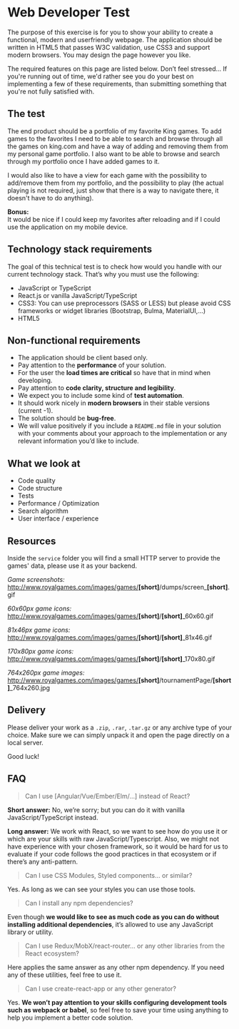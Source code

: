 # Web Developer Test

The purpose of this exercise is for you to show your ability to create a functional, modern and user­friendly web­page. The application should be written in HTML5 that passes W3C validation, use CSS3 and support modern browsers. You may design the page however you like.

The required features on this page are listed below. Don’t feel stressed... If you're running out of time, we'd rather see you do your best on implementing a few of these requirements, than submitting something that you're not fully satisfied with.

## The test

The end product should be a portfolio of my favorite King games. To add games to the favorites I need to be able to search and browse through all the games on king.com and have a way of adding and removing them from my personal game portfolio. I also want to be able to browse and search through my portfolio once I have added games to it.

I would also like to have a view for each game with the possibility to add/remove them from my portfolio, and the possibility to play (the actual playing is not required, just show that there is a way to navigate there, it doesn't have to do anything).

**Bonus:**  
It would be nice if I could keep my favorites after reloading and if I could use the application on my mobile device.

## Technology stack requirements

The goal of this technical test is to check how would you handle with our current technology stack. That’s why you must use the following:

- JavaScript or TypeScript
- React.js or vanilla JavaScript/TypeScript
- CSS3: You can use preprocessors (SASS or LESS) but please avoid CSS frameworks or widget libraries (Bootstrap, Bulma, MaterialUI,...)
- HTML5

## Non-functional requirements

- The application should be client based only.
- Pay attention to the **performance** of your solution.
- For the user the **load times are critical** so have that in mind when developing.
- Pay attention to **code clarity, structure and legibility**.
- We expect you to include some kind of **test automation**.
- It should work nicely in **modern browsers** in their stable versions (current -1).
- The solution should be **bug-free**.
- We will value positively if you include a `README.md` file in your solution with your comments about your approach to the implementation or any relevant information you’d like to include.

## What we look at

- Code quality
- Code structure
- Tests
- Performance / Optimization
- Search algorithm
- User interface / experience

## Resources

Inside the `service` folder you will find a small HTTP server to provide the games' data, please use it as your backend.

_Game screenshots:_
<a href="http://www.royalgames.com/images/games/candycrush/dumps/screen_candycrush.gif">
http://www.royalgames.com/images/games/<strong>[short]</strong>/dumps/screen_<strong>[short]</strong>.gif
</a>

_60x60px game icons:_
<a href="http://www.royalgames.com/images/games/candycrush/candycrush_60x60.gif">
http://www.royalgames.com/images/games/<strong>[short]</strong>/<strong>[short]</strong>_60x60.gif
</a>

_81x46px game icons:_
<a href="http://www.royalgames.com/images/games/candycrush/candycrush_81x46.gif">
http://www.royalgames.com/images/games/<strong>[short]</strong>/<strong>[short]</strong>_81x46.gif
</a>

_170x80px game icons:_
<a href="http://www.royalgames.com/images/games/candycrush/candycrush_170x80.gif">
http://www.royalgames.com/images/games/<strong>[short]</strong>/<strong>[short]</strong>_170x80.gif
</a>

_764x260px game images:_
<a href="http://www.royalgames.com/images/games/candycrush/tournamentPage/candycrush_764x260.jpg">
http://www.royalgames.com/images/games/<strong>[short]</strong>/tournamentPage/<strong>[short]</strong>_764x260.jpg
</a>

## Delivery

Please deliver your work as a `.zip`, `.rar`, `.tar.gz` or any archive type of your choice. Make sure we can simply unpack it and open the page directly on a local server.

Good luck!
<div class="page-break"></div>

## FAQ

> Can I use [Angular/Vue/Ember/Elm/…] instead of React?

**Short answer:** No, we’re sorry; but you can do it with vanilla JavaScript/TypeScript instead.

**Long answer:** We work with React, so we want to see how do you use it or which are your skills with raw JavaScript/Typescript. Also, we might not have experience with your chosen framework, so it would be hard for us to evaluate if your code follows the good practices in that ecosystem or if there’s any anti-pattern.

> Can I use CSS Modules, Styled components… or similar?

Yes. As long as we can see your styles you can use those tools.

> Can I install any npm dependencies?

Even though **we would like to see as much code as you can do without installing additional dependencies**, it’s allowed to use any JavaScript library or utility.

> Can I use Redux/MobX/react-router… or any other libraries from the React ecosystem?

Here applies the same answer as any other npm dependency. If you need any of these utilities, feel free to use it.

> Can I use create-react-app or any other generator?

Yes. **We won’t pay attention to your skills configuring development tools such as webpack or babel**, so feel free to save your time using anything to help you implement a better code solution.
